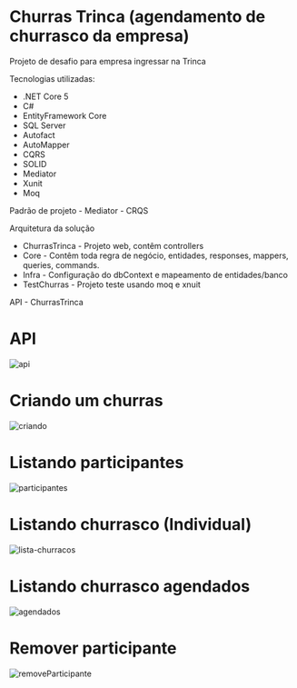 # Churras Trinca (agendamento de churrasco da empresa)

Projeto de desafio para empresa ingressar na Trinca

Tecnologias utilizadas:

* .NET Core 5
* C#
* EntityFramework Core
* SQL Server
* Autofact
* AutoMapper
* CQRS
* SOLID
* Mediator
* Xunit
* Moq

Padrão de projeto - Mediator - CRQS

Arquitetura da solução
* ChurrasTrinca - Projeto web, contêm controllers
* Core - Contêm toda regra de negócio, entidades, responses, mappers, queries, commands.
* Infra - Configuração do dbContext e mapeamento de entidades/banco
* TestChurras - Projeto teste usando moq e xnuit

API - ChurrasTrinca

# API
![api](https://user-images.githubusercontent.com/5302986/150795727-14b29ca4-e831-4983-a19d-56713e84d56c.JPG)

# Criando um churras
![criando](https://user-images.githubusercontent.com/5302986/150795809-902aeef3-3172-4f4a-bac4-d0cee39661c1.JPG)

# Listando participantes
![participantes](https://user-images.githubusercontent.com/5302986/150795907-3885f3b5-b158-4aff-bde1-3536d88f9015.JPG)

# Listando churrasco (Individual)
![lista-churracos](https://user-images.githubusercontent.com/5302986/150795996-759a7d5c-ee9b-4175-9635-77d61e43c573.JPG)

# Listando churrasco agendados
![agendados](https://user-images.githubusercontent.com/5302986/150796009-f900d6dd-37a4-4520-bcb3-4253579e5ab6.JPG)

# Remover participante
![removeParticipante](https://user-images.githubusercontent.com/5302986/150796525-4e5eb620-2003-4f9f-8396-0c71b7c0a738.JPG)

